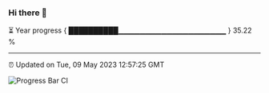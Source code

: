### Hi there 👋

⏳ Year progress { ██████████▁▁▁▁▁▁▁▁▁▁▁▁▁▁▁▁▁▁▁▁ } 35.22 %

---

⏰ Updated on Tue, 09 May 2023 12:57:25 GMT

![Progress Bar CI](https://github.com/liununu/liununu/workflows/Progress%20Bar%20CI/badge.svg)
